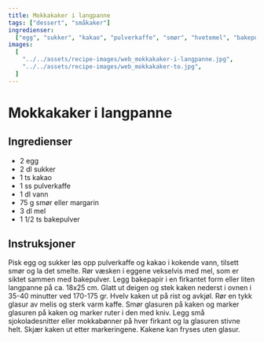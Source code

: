 ```yaml
---
title: Mokkakaker i langpanne
tags: ["dessert", "småkaker"]
ingredienser:
  ["egg", "sukker", "kakao", "pulverkaffe", "smør", "hvetemel", "bakepulver"]
images:
  [
    "../../assets/recipe-images/web_mokkakaker-i-langpanne.jpg",
    "../../assets/recipe-images/web_mokkakaker-to.jpg",
  ]
---
```


# Mokkakaker i langpanne

## Ingredienser

- 2 egg
- 2 dl sukker
- 1 ts kakao
- 1 ss pulverkaffe
- 1 dl vann
- 75 g smør eller margarin
- 3 dl mel
- 1 1/2 ts bakepulver

## Instruksjoner

Pisk egg og sukker løs opp pulverkaffe og kakao i kokende vann, tilsett smør og la det smelte. Rør væsken i eggene vekselvis med mel, som er siktet sammen med bakepulver. Legg bakepapir i en firkantet form eller liten langpanne på ca. 18x25 cm. Glatt ut deigen og stek kaken nederst i ovnen i 35-40 minutter ved 170-175 gr. Hvelv kaken ut på rist og avkjøl. Rør en tykk glasur av melis og sterk varm kaffe. Smør glasuren på kaken og marker glasuren på kaken og marker ruter i den med kniv. Legg små sjokoladesnitter eller mokkabønner på hver firkant og la glasuren stivne helt. Skjær kaken ut etter markeringene. Kakene kan fryses uten glasur.
